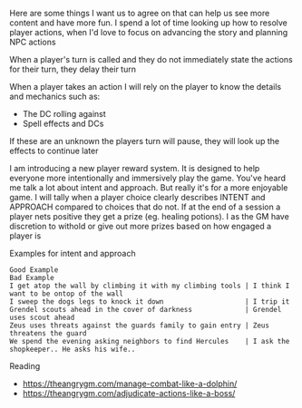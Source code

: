 Here are some things I want us to agree on that can help us see more content and have more fun.
I spend a lot of time looking up how to resolve player actions, when I'd love to focus on advancing the story and planning NPC actions

When a player's turn is called and they do not immediately state the actions for their turn, they delay their turn

When a player takes an action I will rely on the player to know the details and mechanics such as:

- The DC rolling against
- Spell effects and DCs

If these are an unknown the players turn will pause, they will look up the effects to continue later

I am introducing a new player reward system. It is designed to help everyone more intentionally and immersively play the game.
You've heard me talk a lot about intent and approach. But really it's for a more enjoyable game. I will tally when a player choice clearly describes INTENT and APPROACH compared to choices that do not. If at the end of a session a player nets positive they get a prize (eg. healing potions). I as the GM have discretion to withold or give out more prizes based on how engaged a player is

Examples for intent and approach

```
Good Example                                                             Bad Example
I get atop the wall by climbing it with my climbing tools | I think I want to be ontop of the wall
I sweep the dogs legs to knock it down                    | I trip it
Grendel scouts ahead in the cover of darkness             | Grendel uses scout ahead
Zeus uses threats against the guards family to gain entry | Zeus threatens the guard
We spend the evening asking neighbors to find Hercules    | I ask the shopkeeper.. He asks his wife..
```

Reading

- https://theangrygm.com/manage-combat-like-a-dolphin/
- https://theangrygm.com/adjudicate-actions-like-a-boss/
